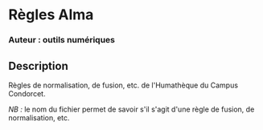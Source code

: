 # Règles Alma
### Auteur : outils numériques

## Description
Règles de normalisation, de fusion, etc. de l'Humathèque du Campus Condorcet.

*NB :* le nom du fichier permet de savoir s'il s'agit d'une règle de fusion, de normalisation, etc. 
